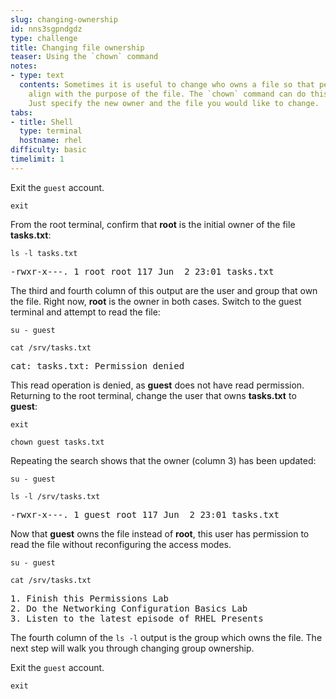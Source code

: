 ```yaml
---
slug: changing-ownership
id: nns3sgpndgdz
type: challenge
title: Changing file ownership
teaser: Using the `chown` command
notes:
- type: text
  contents: Sometimes it is useful to change who owns a file so that permissions can
    align with the purpose of the file. The `chown` command can do this very easily.
    Just specify the new owner and the file you would like to change.
tabs:
- title: Shell
  type: terminal
  hostname: rhel
difficulty: basic
timelimit: 1
---
```

Exit the `guest` account.

```
exit
```

From the root terminal, confirm that __root__ is the initial owner of the file __tasks.txt__:

```
ls -l tasks.txt
```

<pre class=file>
-rwxr-x---. 1 root root 117 Jun  2 23:01 tasks.txt
</pre>

The third and fourth column of this output are the user and group that own the file. Right now, __root__ is the owner in both cases. Switch to the guest terminal and attempt to read the file:

```
su - guest
```

```
cat /srv/tasks.txt
```

<pre class=file>
cat: tasks.txt: Permission denied
</pre>

This read operation is denied, as __guest__ does not have read permission. Returning to the root terminal, change the user that owns __tasks.txt__ to __guest__:

```
exit
```

```
chown guest tasks.txt
```

Repeating the search shows that the owner (column 3) has been updated:

```
su - guest
```

```
ls -l /srv/tasks.txt
```

<pre class=file>
-rwxr-x---. 1 guest root 117 Jun  2 23:01 tasks.txt
</pre>

Now that __guest__ owns the file instead of __root__, this user has permission to read the file without reconfiguring the access modes.

```
su - guest
```

```
cat /srv/tasks.txt
```

<pre class=file>
1. Finish this Permissions Lab
2. Do the Networking Configuration Basics Lab
3. Listen to the latest episode of RHEL Presents
</pre>

The fourth column of the `ls -l` output is the group which owns the file. The next step will walk you through changing group ownership.

Exit the `guest` account.

```
exit
```